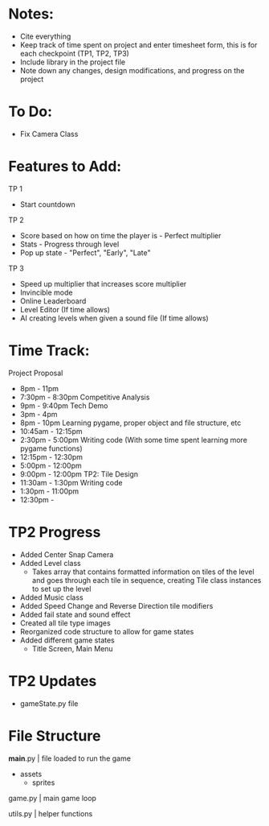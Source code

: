 # Notes:
-	Cite everything
-	Keep track of time spent on project and enter timesheet form, 
	this is for each checkpoint (TP1, TP2, TP3)
-	Include library in the project file
-	Note down any changes, design modifications, and progress on the 
	project



# To Do:
- Fix Camera Class



# Features to Add:
TP 1
- 	Start countdown


TP 2
- 	Score based on how on time the player is - Perfect multiplier
- 	Stats - Progress through level
- 	Pop up state - "Perfect", "Early", "Late"


TP 3
- 	Speed up multiplier that increases score multiplier
- 	Invincible mode
- 	Online Leaderboard
-	Level Editor (If time allows)
-	AI creating levels when given a sound file (If time allows)



# Time Track:
Project Proposal
-	8pm - 11pm
-	7:30pm - 8:30pm
Competitive Analysis
-	9pm - 9:40pm
Tech Demo
-	3pm - 4pm
-	8pm - 10pm
Learning pygame, proper object and file structure, etc
-	10:45am - 12:15pm
-	2:30pm - 5:00pm
Writing code (With some time spent learning more pygame functions)
-	12:15pm - 12:30pm
-	5:00pm - 12:00pm
-	9:00pm - 12:00pm
TP2:
Tile Design
-	11:30am - 1:30pm
Writing code
-	1:30pm - 11:00pm
-	12:30pm - 



# TP2 Progress
-	Added Center Snap Camera
-	Added Level class
	-	Takes array that contains formatted information on tiles
		of the level and goes through each tile in sequence,
		creating Tile class instances to set up the level
-	Added Music class
-	Added Speed Change and Reverse Direction tile modifiers
-	Added fail state and sound effect
-	Created all tile type images
-	Reorganized code structure to allow for game states
-	Added different game states
	-	Title Screen, Main Menu



# TP2 Updates
-	gameState.py file



# File Structure
__main__.py | file loaded to run the game

-	assets
	-	sprites

game.py | main game loop

utils.py | helper functions
